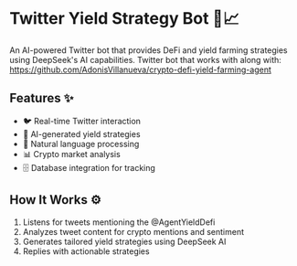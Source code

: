 # Twitter Yield Strategy Bot 🤖📈

An AI-powered Twitter bot that provides DeFi and yield farming strategies using DeepSeek's AI capabilities. Twitter bot that works with along with: https://github.com/AdonisVillanueva/crypto-defi-yield-farming-agent

## Features ✨
- 🐦 Real-time Twitter interaction
- 🤖 AI-generated yield strategies
- 💬 Natural language processing
- 📊 Crypto market analysis
- 🗄️ Database integration for tracking

## How It Works ⚙️
1. Listens for tweets mentioning the @AgentYieldDefi
2. Analyzes tweet content for crypto mentions and sentiment
3. Generates tailored yield strategies using DeepSeek AI
4. Replies with actionable strategies
